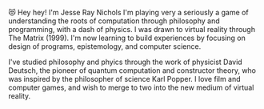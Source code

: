 😻 Hey hey! I'm Jesse Ray Nichols
I'm playing very a seriously a game of understanding the roots of computation through philosophy and programming, with a dash of physics.
I was drawn to virtual reality through The Matrix (1999).
I'm now learning to build experiences by focusing on design of programs, epistemology, and computer science.

I've studied philosophy and phyics through the work of physicist David Deutsch, the pioneer of quantum computation and constructor theory, who was inspired by
the philosopher of science Karl Popper. I love film and computer games, and wish to merge to two into the new medium of virtual reality.
